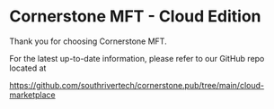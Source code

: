 # Cornerstone MFT - Cloud Edition

Thank you for choosing Cornerstone MFT.

For the latest up-to-date information, please refer to our GitHub repo located at 

https://github.com/southrivertech/cornerstone.pub/tree/main/cloud-marketplace





